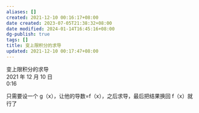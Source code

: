 ```yaml
---
aliases: []
created: 2021-12-10 00:16:17+08:00
date created: 2023-07-05T21:38:32+08:00
date modified: 2024-01-14T16:45:16+08:00
dg-publish: true
tags: []
title: 变上限积分的求导
updated: 2021-12-10 00:17:47+08:00
---
```


变上限积分的求导  
2021 年 12 月 10 日  
0:16

只需要设一个 g（x），让他的导数=f（x），之后求导，最后把结果换回 f（x）就行了
